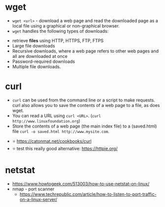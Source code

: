 
# wget
- `wget <url>` - download a web page and read the downloaded page as a local file using a graphical or non-graphical browser.
- `wget` handles the following types of downloads:
* retrieve **files** using HTTP, HTTPS, FTP, FTPS
* Large file downloads
* Recursive downloads, where a web page refers to other web pages and all are downloaded at once
* Password-required downloads
* Multiple file downloads.

# curl
* `curl` can be used from the command line or a script to make requests. curl also allows you to save the contents of a web page to a file, as does wget.
* You can read a URL using `curl <URL>`. (`curl http://www.linuxfoundation.org`)
* Store the contents of a web page (the main index file) to a (saved.html) file `curl -o saved.html http://www.mysite.com`.
- ⭐ https://catonmat.net/cookbooks/curl
- ⭐ test this really good alternative: https://httpie.org/

# netstat
- https://www.howtogeek.com/513003/how-to-use-netstat-on-linux/
- nmap - port scanner
  - https://www.techrepublic.com/article/how-to-listen-to-port-traffic-on-a-linux-server/
